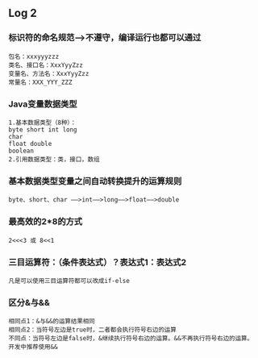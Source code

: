 ## Log 2

### 标识符的命名规范——>不遵守，编译运行也都可以通过
```
包名：xxxyyyzzz
类名、接口名：XxxYyyZzz
变量名、方法名：XxxYyyZzz
常量名：XXX_YYY_ZZZ
```
### Java变量数据类型
```
1.基本数据类型（8种）：
byte short int long
char
float double
boolean
2.引用数据类型：类，接口，数组
```
### 基本数据类型变量之间自动转换提升的运算规则
```
byte、short、char ——>int——>long——>float——>double
```
### 最高效的2*8的方式
```
2<<<3 或 8<<1
```

### 三目运算符：（条件表达式）？表达式1：表达式2
```
凡是可以使用三目运算符都可以改成if-else
```

### 区分&与&&
```
相同点1：&与&&的运算结果相同
相同点2：当符号左边是true时，二者都会执行符号右边的运算
不同点：当符号左边是false时，&继续执行符号右边的运算。&&不再执行符号右边的运算。
开发中推荐使用&&
```
